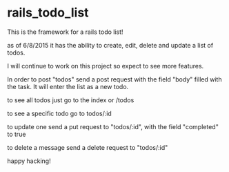# rails_todo_list

This is the framework for a rails todo list!

as of 6/8/2015 it has the ability to create, edit, delete and update a list of todos.

I will continue to work on this project so expect to see more features.

 In order to post "todos" send a post request with the field "body" filled with the task. It will enter the list as a new todo.

 to see all todos just go to the index or /todos

to see a specific todo go to todos/:id

 to update one send a put request to "todos/:id", with the field "completed" to true

 to delete a message send a delete request to "todos/:id"

happy hacking!
